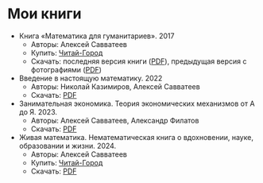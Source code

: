 # Мои книги

- Книга «Математика для гуманитариев». 2017
  - Авторы: Алексей Савватеев
  - Купить: [Читай-Город](https://www.chitai-gorod.ru/product/matematika-dlya-gumanitariev-zhivye-lekcii-2730257)
  - Скачать: последняя версия книги ([PDF](books/mat_dlya_gum/mat_dlya_gum.pdf)), предыдущая версия с фотографиями ([PDF](books/mat_dlya_gum/mat_dlya_gum.old.pdf))
- Введение в настоящую математику. 2022
  - Авторы: Николай Казимиров, Алексей Савватеев
  - Скачать: [PDF](books/vved_v_nast_mat/vved_v_nast_mat.pdf)
- Занимательная экономика. Теория экономических механизмов от А до Я. 2023.
  - Авторы: Алексей Савватеев, Александр Филатов
  - Скачать: [PDF](books/zam_eko/zam_eko.pdf)
- Живая математика. Нематематическая книга о вдохновении, науке, образовании и жизни. 2024.
  - Авторы: Алексей Савватеев
  - Купить: [Читай-Город](https://www.chitai-gorod.ru/product/zhivaya-matematika-nematematicheskiaya-kniga-o-vdohnovenii-nauke-obrazovanii-i-zhizni-3032306?utm_source=chitai_ast_sc_v_32&utm_medium=smm&utm_campaign=10465-id-_smm_sc_v_32_Post_978-5-17-160689-3_0&utm_content=ASE000000000872919&undefined)
  - Скачать: [PDF](books/jiv_mat/jiv_mat.pdf)
